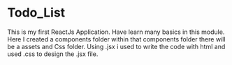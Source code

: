 # Todo_List
This is my first ReactJs Application. Have learn many basics in this module.
Here I created a components folder within that components folder there will be a assets and Css folder.
Using .jsx i used to write the code with html and used .css to design the .jsx file.

<!--- HOW IT WORKS:

  Once you have deployed you can able to lookup the local storage which is available through inspecting the page. In that click Application on the left side there will be local storage click on that, After clicking that the drop down icon will display the local host port "http://localhost:5174/". In that there are key and value through that we can able to see the total number of todos count and todos. In local stoarage you can able to see the live performance of the tasks.

  If you add a new task it will be stored in the local storage and if you reload the task you provided didn't deleted from the lsited tasks. Once you have completed the task you will click the circle icom that will appear with tick icon inside the circle and also the task you provided will be striked through once you have clicked the circle icon. 
  So if you don't need that task you can able to delete the task. There will be a cross icon will be appeared on right side once you have added the task. Click the cross icon then it will be deleted from the todo lists. --->
